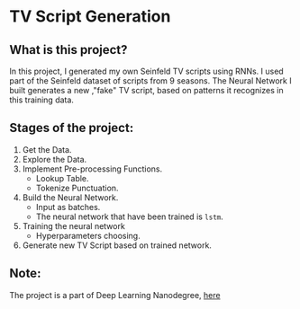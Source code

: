 # TV Script Generation


## What is this project?

In this project, I generated my own Seinfeld TV scripts using RNNs. I used part of the Seinfeld dataset of scripts from 9 seasons. The Neural Network I built generates a new ,"fake" TV script, based on patterns it recognizes in this training data.

## Stages of the project:

1. Get the Data.
2. Explore the Data.
3. Implement Pre-processing Functions.
   - Lookup Table.
   - Tokenize Punctuation.
4. Build the Neural Network.
   - Input as batches.
   - The neural network that have been trained is `lstm`.
5. Training the neural network
   - Hyperparameters choosing.
6. Generate new TV Script based on trained network.


## Note:

The project is a part of Deep Learning Nanodegree, [here](https://github.com/udacity/deep-learning-v2-pytorch/tree/master/project-tv-script-generation)
